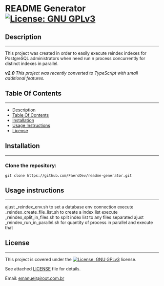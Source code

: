 #  README Generator   [![License: GNU GPLv3](https://www.gnu.org/graphics/gnu-post/GPLv3-stamp.svg)](https://www.gnu.org/licenses/gpl-3.0.en.html)

  ##  Description

***

  This project was created in order to easily execute reindex indexes for PostgreSQL administrators when need run n process concurrently for distinct indexes in parallel.
  
  ***v2.0** This project was recently converted to TypeScript with small additional features.*
  
  ## Table Of Contents  

***
  * [Description](#Description)
  * [Table Of Contents](#table-of-contents)
  * [Installation](#Installation)
  * [Usage Instructions](#usage-instructions)
  * [License](#License)
  
  ##  Installation

***

  ### Clone the repository: 
    git clone https://github.com/FaeroDev/readme-generator.git  
      
  
  ##  Usage instructions  

***
ajust _reindex_env.sh to set a database env connection
execute _reindex_create_file_list.sh to create a index list
execute _reindex_split_in_files.sh to split index list to any files separated
ajust _reindex_run_in_parallel.sh for quantity of process in parallel and execute that

    
  ##  License

  ***
  This project is covered under the [![License: GNU GPLv3](https://www.gnu.org/graphics/gnu-post/GPLv3-stamp.svg)]([https://opensource.org/licenses/MIT](https://www.gnu.org/licenses/gpl-3.0.en.html)) license.  
    
  See attached [LICENSE](./LICENSE) file for details.  
    

  Email:  emanuel@iroot.com.br
